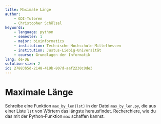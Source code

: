 ```yaml
---
title: Maximale Länge
author:
    - GDI-Tutoren
    - Christopher Schölzel
keywords:
    - language: python
    - semester: 1
    - major: bioinformatics
    - institution: Technische Hochschule Mittelhessen
    - institution: Justus-Liebig-Universität
    - course: Grundlagen der Informatik
lang: de-DE
solution-size: 2
id: 27883b5d-2148-419b-807d-aaf2230c0de3
---
```


# Maximale Länge

Schreibe eine Funktion `max_by_len(lst)` in der Datei `max_by_len.py`, die aus einer Liste `lst` von Wörtern das längste herausfindet.
Recherchiere, wie du das mit der Python-Funktion `max` schaffen kannst.